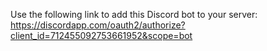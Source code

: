 Use the following link to add this Discord bot to your server:
https://discordapp.com/oauth2/authorize?client_id=712455092753661952&scope=bot
